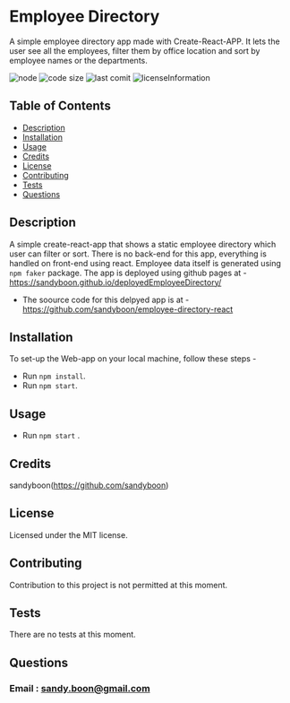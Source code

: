 # Employee Directory

A simple employee directory app made with Create-React-APP. It lets the user see all the employees, filter them by office location and sort by employee names or the departments.

![node](https://img.shields.io/node/v/latest?style=plastic)
![code size](https://img.shields.io/github/languages/code-size/sandyboon/employee-directory-react)
![last comit](https://img.shields.io/github/last-commit/sandyboon/employee-directory-react)
![licenseInformation](https://img.shields.io/apm/l/vim-mode)

## Table of Contents

- [Description](#Description)
- [Installation](#Installation)
- [Usage](#Usage)
- [Credits](#Credits)
- [License](#License)
- [Contributing](#Contributing)
- [Tests](#Tests)
- [Questions](#Questions)

## Description

A simple create-react-app that shows a static employee directory which user can filter or sort. There is no back-end for this app, everything is handled on front-end using react.
Employee data itself is generated using <code>npm faker</code> package. The app is deployed using github pages at -
https://sandyboon.github.io/deployedEmployeeDirectory/
- The soource code for this delpyed app is at - 
https://github.com/sandyboon/employee-directory-react


## Installation

To set-up the Web-app on your local machine, follow these steps -

- Run <code>npm install</code>.
- Run <code>npm start</code>.

## Usage

- Run <code>npm start</code> .

## Credits

sandyboon(https://github.com/sandyboon)

## License

Licensed under the MIT license.

## Contributing

Contribution to this project is not permitted at this moment.

## Tests

There are no tests at this moment.

## Questions

### Email : sandy.boon@gmail.com
